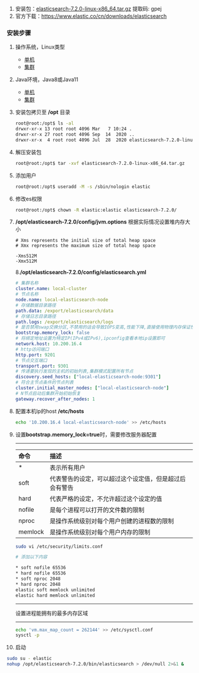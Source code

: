 1. 安装包：[elasticsearch-7.2.0-linux-x86_64.tar.gz](https://pan.baidu.com/s/1OsCx1dRUtvtBYUSgCwUKOw) 提取码: gpej
2. 官方下载：https://www.elastic.co/cn/downloads/elasticsearch

### 安装步骤

1. 操作系统，Linux类型
   - [单机](es-local.md)
   - [集群](es-cluster.md)

2. Java环境，Java8或Java11
   - [单机](es-local.md)
   - [集群](es-cluster.md)

3. 安装包拷贝至 **/opt** 目录

   ``` sh
   root@root:/opt$ ls -al
   drwxr-xr-x 13 root root 4096 Mar   7 10:24 .
   drwxr-xr-x 27 root root 4096 Sep  14  2020 ..
   drwxr-xr-x  4 root root 4096 Jul  28  2020 elasticsearch-7.2.0-linux-x86_64.tar.gz
   ```

4. 解压安装包
   ``` sh
   root@root:/opt$ tar -xvf elasticsearch-7.2.0-linux-x86_64.tar.gz
   ```

5. 添加用户
   ``` sh
   root@root:/opt$ useradd -M -s /sbin/nologin elastic
   ```

6. 修改es权限
   ``` sh
   root@root:/opt$ chown -R elastic:elastic elasticsearch-7.2.0/
   ```

7. **/opt/elasticsearch-7.2.0/config/jvm.options** 根据实际情况设置堆内存大小

   ``` op
   # Xms represents the initial size of total heap space
   # Xmx represents the maximum size of total heap space
   
   -Xms512M
   -Xmx512M
   ```
   8.**/opt/elasticsearch-7.2.0/config/elasticsearch.yml**
   ``` yaml
   # 集群名称
   cluster.name: local-cluster
   # 节点名称
   node.name: local-elasticsearch-node
   # 存储数据目录路径
   path.data: /export/elasticsearch/data
   # 存储日志目录路径
   path.logs: /export/elasticsearch/logs
   # 是否禁用swap交换分区,不禁用的话会导致IOPS变高,性能下降,直接使用物理内存保证性能
   bootstrap.memory_lock: false
   # 将绑定地址设置为特定IP(IPv4或IPv6),ipconfig查看本地ip设置即可
   network.host: 10.200.16.4
   # http访问端口
   http.port: 9201
   # 节点交互端口
   transport.port: 9301
   # 传递要执行发现的主机的初始列表,集群模式配置所有节点
   discovery.seed_hosts: ["local-elasticsearch-node:9301"]
   # 符合主节点条件的节点列表
   cluster.initial_master_nodes: ["local-elasticsearch-node"]
   # N节点启动后集群开始初始恢复
   gateway.recover_after_nodes: 1
   ```

8. 配置本机Ip的host **/etc/hosts**
   ``` sh
   echo '10.200.16.4 local-elasticsearch-node' >> /etc/hosts
   ```

9. 设置**bootstrap.memory_lock=true**时，需要修改服务器配置
   ***
   |命令|描述|
   |:-----|:-----|
   |\*|表示所有用户|
   |soft|代表警告的设定，可以超过这个设定值，但是超过后会有警告|
   |hard|代表严格的设定，不允许超过这个设定的值|
   |nofile|是每个进程可以打开的文件数的限制|
   |nproc|是操作系统级别对每个用户创建的进程数的限制|
   |memlock|是操作系统级别对每个用户内存的限制|
   ``` sh
   sudo vi /etc/security/limits.conf
   
   # 添加以下内容
   
   * soft nofile 65536
   * hard nofile 65536
   * soft nproc 2048
   * hard nproc 2048
   elastic soft memlock unlimited
   elastic hard memlock unlimited
   ```
   ***
   设置进程能拥有的最多内存区域
   ***
   ``` sh
   echo 'vm.max_map_count = 262144' >> /etc/sysctl.conf
   sysctl -p
   ```
10. 启动
   ``` sh
   sudo su - elastic
   nohup /opt/elasticsearch-7.2.0/bin/elasticsearch > /dev/null 2>&1 &
   ```